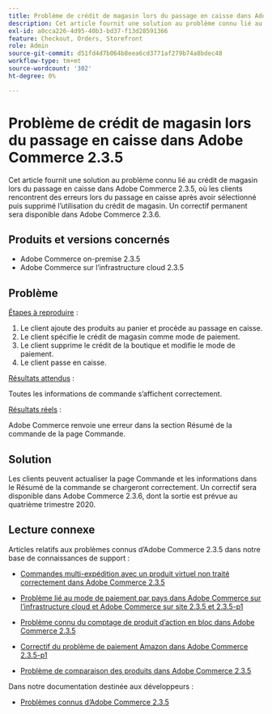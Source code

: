 ```yaml
---
title: Problème de crédit de magasin lors du passage en caisse dans Adobe Commerce 2.3.5
description: Cet article fournit une solution au problème connu lié au crédit de magasin lors du passage en caisse dans Adobe Commerce 2.3.5, où les clients rencontrent des erreurs lors du passage en caisse après avoir sélectionné puis supprimé l’utilisation du crédit de magasin. Un correctif permanent sera disponible dans Adobe Commerce 2.3.6.
exl-id: a0cca226-4d95-40b3-bd37-f13d28591366
feature: Checkout, Orders, Storefront
role: Admin
source-git-commit: d51fd4d7b064b8eea6cd3771af279b74a8bdec48
workflow-type: tm+mt
source-wordcount: '302'
ht-degree: 0%

---
```


# Problème de crédit de magasin lors du passage en caisse dans Adobe Commerce 2.3.5

Cet article fournit une solution au problème connu lié au crédit de magasin lors du passage en caisse dans Adobe Commerce 2.3.5, où les clients rencontrent des erreurs lors du passage en caisse après avoir sélectionné puis supprimé l’utilisation du crédit de magasin. Un correctif permanent sera disponible dans Adobe Commerce 2.3.6.

## Produits et versions concernés

* Adobe Commerce on-premise 2.3.5
* Adobe Commerce sur l’infrastructure cloud 2.3.5

## Problème

<u>Étapes à reproduire</u> :

1. Le client ajoute des produits au panier et procède au passage en caisse.
1. Le client spécifie le crédit de magasin comme mode de paiement.
1. Le client supprime le crédit de la boutique et modifie le mode de paiement.
1. Le client passe en caisse.

<u>Résultats attendus</u> :

Toutes les informations de commande s’affichent correctement.

<u>Résultats réels</u> :

Adobe Commerce renvoie une erreur dans la section Résumé de la commande de la page Commande.

## Solution

Les clients peuvent actualiser la page Commande et les informations dans le Résumé de la commande se chargeront correctement. Un correctif sera disponible dans Adobe Commerce 2.3.6, dont la sortie est prévue au quatrième trimestre 2020.

## Lecture connexe

Articles relatifs aux problèmes connus d’Adobe Commerce 2.3.5 dans notre base de connaissances de support :

* [Commandes multi-expédition avec un produit virtuel non traité correctement dans Adobe Commerce 2.3.5](/help/troubleshooting/miscellaneous/magento-2-3-5-known-issue-virtual-product-multi-ship-orders.md)

* [Problème lié au mode de paiement par pays dans Adobe Commerce sur l’infrastructure cloud et Adobe Commerce sur site 2.3.5 et 2.3.5-p1](/help/troubleshooting/known-issues-patches-attached/magento-2-3-5-2-3-5-p1-patch-country-payment-issue.md)


* [Problème connu du comptage de produit d’action en bloc dans Adobe Commerce 2.3.5](/help/troubleshooting/miscellaneous/bulk-action-product-count-known-issue-in-magento-2-3-5.md)

* [Correctif du problème de paiement Amazon dans Adobe Commerce 2.3.5-p1](/help/troubleshooting/payments/patch-for-amazon-pay-checkout-issue-in-magento-2-3-5-p1.md)

* [Problème de comparaison des produits dans Adobe Commerce 2.3.5](/help/troubleshooting/storefront/product-comparison-known-issue-in-magento-2-3-5.md)

Dans notre documentation destinée aux développeurs :

* [Problèmes connus d’Adobe Commerce 2.3.5](https://devdocs.magento.com/guides/v2.3/release-notes/release-notes-2-3-5-commerce.html#known-issues)
